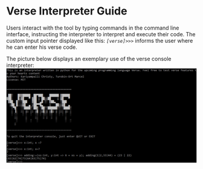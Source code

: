 # Verse Interpreter Guide
Users interact with the tool by typing commands in the command line interface, instructing the interpreter to interpret and execute their code.
The custom input pointer displayed like this: *`[verse]>>>`* informs the user where he can enter his verse code.

The picture below displays an exemplary use of the verse console interpreter: ![Verse Interpreter](./pictures/console.png)
